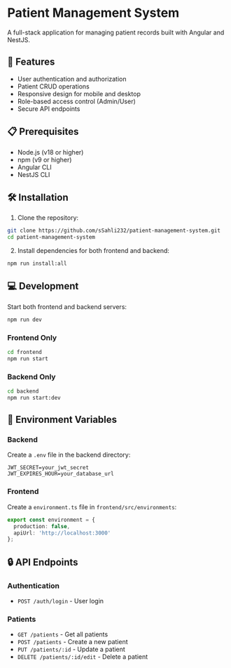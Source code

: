 # Patient Management System

A full-stack application for managing patient records built with Angular and NestJS.

## 🚀 Features

- User authentication and authorization
- Patient CRUD operations
- Responsive design for mobile and desktop
- Role-based access control (Admin/User)
- Secure API endpoints

## 📋 Prerequisites

- Node.js (v18 or higher)
- npm (v9 or higher)
- Angular CLI
- NestJS CLI

## 🛠 Installation

1. Clone the repository:
```bash
git clone https://github.com/sSahli232/patient-management-system.git
cd patient-management-system
```

2. Install dependencies for both frontend and backend:
```bash
npm run install:all
```

## 💻 Development

Start both frontend and backend servers:
```bash
npm run dev
```

### Frontend Only
```bash
cd frontend
npm run start
```

### Backend Only
```bash
cd backend
npm run start:dev
```

## 🔑 Environment Variables

### Backend
Create a `.env` file in the backend directory:
```env
JWT_SECRET=your_jwt_secret
JWT_EXPIRES_HOUR=your_database_url
```

### Frontend
Create a `environment.ts` file in `frontend/src/environments`:
```typescript
export const environment = {
  production: false,
  apiUrl: 'http://localhost:3000'
};
```

## 🔒 API Endpoints

### Authentication
- `POST /auth/login` - User login

### Patients
- `GET /patients` - Get all patients
- `POST /patients` - Create a new patient
- `PUT /patients/:id` - Update a patient
- `DELETE /patients/:id/edit` - Delete a patient
